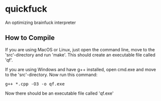 # quickfuck
An optimizing brainfuck interpreter

## How to Compile

If you are using MacOS or Linux, just open the command line, move to the 'src'-directory and run 'make'.
This should create an executable file called 'qf'.

If you are using Windows and have g++ installed, open cmd.exe and move to the 'src'-directory.
Now run this command:

<tt>g++ \*.cpp -O3 -o qf.exe</tt>

Now there should be an executable file called 'qf.exe'


